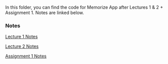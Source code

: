 
In this folder, you can find the code for Memorize App after Lectures 1 & 2 + Assignment 1. Notes are linked below.

### Notes 

[Lecture 1 Notes](https://github.com/sk-ruban/CS193p/blob/master/Lecture%20Notes/Lecture%201%20-%20Intro%20to%20SwiftUI.md)

[Lecture 2 Notes](https://github.com/sk-ruban/CS193p/blob/master/Lecture%20Notes/Lecture%202%20-%20MVVM%20%2B%20Swift%20Types.md)

[Assignment 1 Notes](https://github.com/sk-ruban/CS193p/blob/master/Assignments/Assignment%201.md)

